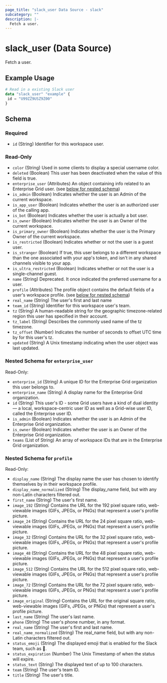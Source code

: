 ```yaml
---
page_title: "slack_user Data Source - slack"
subcategory: ""
description: |-
  Fetch a user.
---
```


# slack_user (Data Source)

Fetch a user.

## Example Usage

```terraform
# Read in a existing Slack user
data "slack_user" "example" {
 id = "U99ZZ9USZ9Z00"
}
```

<!-- schema generated by tfplugindocs -->
## Schema

### Required

- `id` (String) Identifier for this workspace user.

### Read-Only

- `color` (String) Used in some clients to display a special username color.
- `deleted` (Boolean) This user has been deactivated when the value of this field is true.
- `enterprise_user` (Attributes) An object containing info related to an Enterprise Grid user. (see [below for nested schema](#nestedatt--enterprise_user))
- `is_admin` (Boolean) Indicates whether the user is an Admin of the current workspace.
- `is_app_user` (Boolean) Indicates whether the user is an authorized user of the calling app.
- `is_bot` (Boolean) Indicates whether the user is actually a bot user.
- `is_owner` (Boolean) Indicates whether the user is an Owner of the current workspace.
- `is_primary_owner` (Boolean) Indicates whether the user is the Primary Owner of the current workspace.
- `is_restricted` (Boolean) Indicates whether or not the user is a guest user.
- `is_stranger` (Boolean) If true, this user belongs to a different workspace than the one associated with your app's token, and isn't in any shared channels visible to your app.
- `is_ultra_restricted` (Boolean) Indicates whether or not the user is a single-channel guest.
- `name` (String) Deprecated. It once indicated the preferred username for a user.
- `profile` (Attributes) The profile object contains the default fields of a user's workspace profile. (see [below for nested schema](#nestedatt--profile))
- `real_name` (String) The user's first and last name
- `team_id` (String) Identifier for this workspace user's team.
- `tz` (String) A human-readable string for the geographic timezone-related region this user has specified in their account.
- `tz_label` (String) Describes the commonly used name of the tz timezone.
- `tz_offset` (Number) Indicates the number of seconds to offset UTC time by for this user's tz.
- `updated` (String) A Unix timestamp indicating when the user object was last updated.

<a id="nestedatt--enterprise_user"></a>
### Nested Schema for `enterprise_user`

Read-Only:

- `enterprise_id` (String) A unique ID for the Enterprise Grid organization this user belongs to.
- `enterprise_name` (String) A display name for the Enterprise Grid organization.
- `id` (String) This user's ID - some Grid users have a kind of dual identity — a local, workspace-centric user ID as well as a Grid-wise user ID, called the Enterprise user ID.
- `is_admin` (Boolean) Indicates whether the user is an Admin of the Enterprise Grid organization.
- `is_owner` (Boolean) Indicates whether the user is an Owner of the Enterprise Grid organization.
- `teams` (List of String) An array of workspace IDs that are in the Enterprise Grid organization.


<a id="nestedatt--profile"></a>
### Nested Schema for `profile`

Read-Only:

- `display_name` (String) The display name the user has chosen to identify themselves by in their workspace profile.
- `display_name_normalized` (String) The display_name field, but with any non-Latin characters filtered out.
- `first_name` (String) The user's first name.
- `image_192` (String) Contains the URL for the 192 pixel square ratio, web-viewable images (GIFs, JPEGs, or PNGs) that represent a user's profile picture.
- `image_24` (String) Contains the URL for the 24 pixel square ratio, web-viewable images (GIFs, JPEGs, or PNGs) that represent a user's profile picture.
- `image_32` (String) Contains the URL for the 32 pixel square ratio, web-viewable images (GIFs, JPEGs, or PNGs) that represent a user's profile picture.
- `image_48` (String) Contains the URL for the 48 pixel square ratio, web-viewable images (GIFs, JPEGs, or PNGs) that represent a user's profile picture.
- `image_512` (String) Contains the URL for the 512 pixel square ratio, web-viewable images (GIFs, JPEGs, or PNGs) that represent a user's profile picture.
- `image_72` (String) Contains the URL for the 72 pixel square ratio, web-viewable images (GIFs, JPEGs, or PNGs) that represent a user's profile picture.
- `image_original` (String) Contains the URL for the original square ratio, web-viewable images (GIFs, JPEGs, or PNGs) that represent a user's profile picture.
- `last_name` (String) The user's last name.
- `phone` (String) The user's phone number, in any format.
- `real_name` (String) The user's first and last name.
- `real_name_normalized` (String) The real_name field, but with any non-Latin characters filtered out.
- `status_emoji` (String) The displayed emoji that is enabled for the Slack team, such as :train:.
- `status_expiration` (Number) The Unix Timestamp of when the status will expire.
- `status_text` (String) The displayed text of up to 100 characters.
- `team` (String) The user's team ID.
- `title` (String) The user's title.
